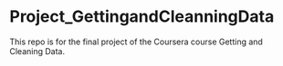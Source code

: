 Project_GettingandCleanningData
===============================

This repo is for the final project of the Coursera course Getting and Cleaning Data.
